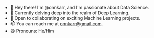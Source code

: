 - 👋 Hey there! I'm @onnkarr, and I'm passionate about Data Science.
- 🌱 Currently delving deep into the realm of Deep Learning.
- 💼 Open to collaborating on exciting Machine Learning projects.
- 📫 You can reach me at onnkarr@gmail.com.
- 😄 Pronouns: He/Him

<!---
onnkarr/onnkarr is a ✨ special ✨ repository because its `README.md` (this file) appears on your GitHub profile.
You can click the Preview link to take a look at your changes.
--->
